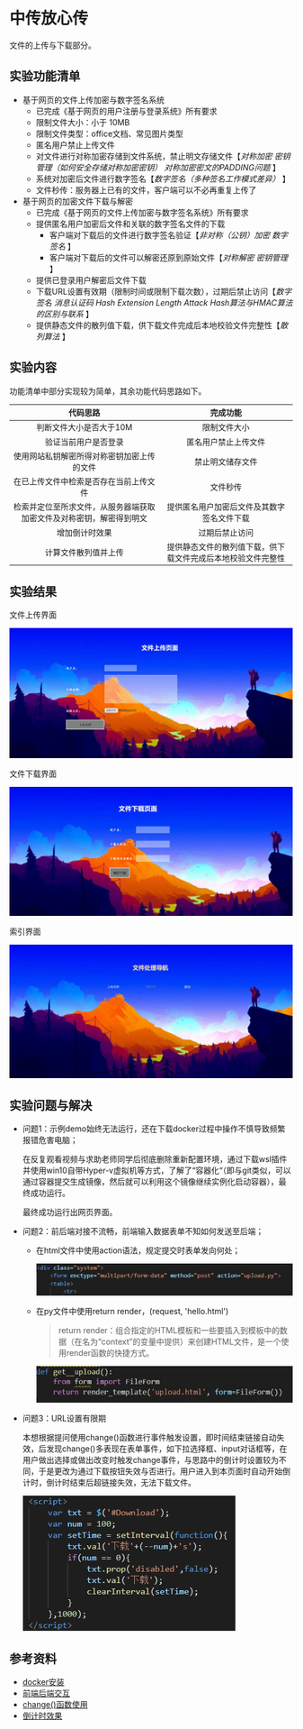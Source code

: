 # 中传放心传

文件的上传与下载部分。

## 实验功能清单

- 基于网页的文件上传加密与数字签名系统
  - 已完成《基于网页的用户注册与登录系统》所有要求
  - 限制文件大小：小于 10MB
  - 限制文件类型：office文档、常见图片类型
  - 匿名用户禁止上传文件
  - 对文件进行对称加密存储到文件系统，禁止明文存储文件【*对称加密* *密钥管理（如何安全存储对称加密密钥）* *对称加密密文的PADDING问题* 】
  - 系统对加密后文件进行数字签名【*数字签名（多种签名工作模式差异）* 】
  - 文件秒传：服务器上已有的文件，客户端可以不必再重复上传了
- 基于网页的加密文件下载与解密
  - 已完成《基于网页的文件上传加密与数字签名系统》所有要求
  - 提供匿名用户加密后文件和关联的数字签名文件的下载
    - 客户端对下载后的文件进行数字签名验证【*非对称（公钥）加密* *数字签名* 】
    - 客户端对下载后的文件可以解密还原到原始文件【*对称解密* *密钥管理* 】
  - 提供已登录用户解密后文件下载
  - 下载URL设置有效期（限制时间或限制下载次数），过期后禁止访问【*数字签名* *消息认证码* *Hash Extension Length Attack* *Hash算法与HMAC算法的区别与联系* 】
  - 提供静态文件的散列值下载，供下载文件完成后本地校验文件完整性【*散列算法* 】

## 实验内容

功能清单中部分实现较为简单，其余功能代码思路如下。

|                           代码思路                           |                           完成功能                           |
| :----------------------------------------------------------: | :----------------------------------------------------------: |
|                   判断文件大小是否大于10M                    |                         限制文件大小                         |
|                     验证当前用户是否登录                     |                     匿名用户禁止上传文件                     |
|          使用网站私钥解密所得对称密钥加密上传的文件          |                       禁止明文储存文件                       |
|            在已上传文件中检索是否存在当前上传文件            |                           文件秒传                           |
| 检索并定位至所求文件，从服务器端获取加密文件及对称密钥，解密得到明文 |          提供匿名用户加密后文件及其数字签名文件下载          |
|                        增加倒计时效果                        |                        过期后禁止访问                        |
|                     计算文件散列值并上传                     | 提供静态文件的散列值下载，供下载文件完成后本地校验文件完整性 |

## 实验结果

文件上传界面

![upload](img/upload.jpg)

文件下载界面

![download](img/download.jpg)

索引界面

![index](img/index.jpg)

## 实验问题与解决

- 问题1：示例demo始终无法运行，还在下载docker过程中操作不慎导致频繁报错危害电脑；

  在反复观看视频与求助老师同学后彻底删除重新配置环境，通过下载wsl插件并使用win10自带Hyper-v虚拟机等方式，了解了“容器化“（即与git类似，可以通过容器提交生成镜像，然后就可以利用这个镜像继续实例化启动容器），最终成功运行。

   最终成功运行出网页界面。

- 问题2：前后端对接不流畅，前端输入数据表单不知如何发送至后端；

  - 在html文件中使用action语法，规定提交时表单发向何处；

    ![action](img\action.jpg)

  - 在py文件中使用return render，(request, 'hello.html')

    > return render：组合指定的HTML模板和一些要插入到模板中的数据（在名为“context”的变量中提供）来创建HTML文件，是一个使用render函数的快捷方式。

    ![return_render](img/return_render.jpg)

- 问题3：URL设置有限期

  本想根据提问使用change()函数进行事件触发设置，即时间结束链接自动失效，后发现change()多表现在表单事件，如下拉选择框、input对话框等，在用户做出选择或做出改变时触发change事件，与思路中的倒计时设置较为不同，于是更改为通过下载按钮失效与否进行。用户进入到本页面时自动开始倒计时，倒计时结束后超链接失效，无法下载文件。
  
  ![URL](img/URL.jpg)

## 参考资料

- [docker安装](https://blog.csdn.net/oceanyang520/article/details/83750633)
- [前端后端交互](https://blog.csdn.net/thzhaopan/article/details/123513504)
- [change()函数使用](https://www.w3school.com.cn/jquery/event_change.asp)
- [倒计时效果](https://blog.csdn.net/qq_42363032/article/details/89212347?ops_request_misc=&request_id=&biz_id=102&utm_term=change%E4%BA%8B%E4%BB%B6%20%E5%80%92%E8%AE%A1%E6%97%B6&utm_medium=distribute.pc_search_result.none-task-blog-2~all~sobaiduweb~default-1-89212347.142^v40^pc_rank_34_queryrelevant25,185^v2^control&spm=1018.2226.3001.4187)